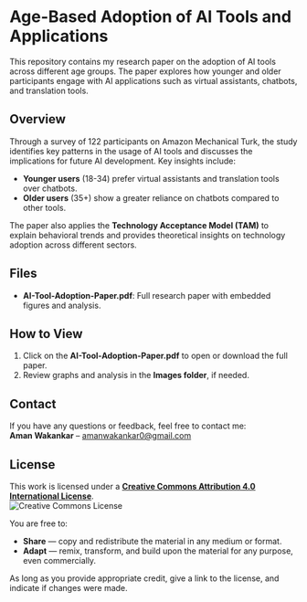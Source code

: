 # Age-Based Adoption of AI Tools and Applications

This repository contains my research paper on the adoption of AI tools across different age groups. The paper explores how younger and older participants engage with AI applications such as virtual assistants, chatbots, and translation tools.

## Overview
Through a survey of 122 participants on Amazon Mechanical Turk, the study identifies key patterns in the usage of AI tools and discusses the implications for future AI development. Key insights include:
- **Younger users** (18-34) prefer virtual assistants and translation tools over chatbots.
- **Older users** (35+) show a greater reliance on chatbots compared to other tools.

The paper also applies the **Technology Acceptance Model (TAM)** to explain behavioral trends and provides theoretical insights on technology adoption across different sectors.

## Files
- **AI-Tool-Adoption-Paper.pdf**: Full research paper with embedded figures and analysis.

## How to View
1. Click on the **AI-Tool-Adoption-Paper.pdf** to open or download the full paper.
2. Review graphs and analysis in the **Images folder**, if needed.

## Contact
If you have any questions or feedback, feel free to contact me:  
**Aman Wakankar** – [amanwakankar0@gmail.com](mailto:amanwakankar0@gmail.com)

## License
This work is licensed under a **[Creative Commons Attribution 4.0 International License](https://creativecommons.org/licenses/by/4.0/)**.  
![Creative Commons License](https://i.creativecommons.org/l/by/4.0/88x31.png)

You are free to:
- **Share** — copy and redistribute the material in any medium or format.
- **Adapt** — remix, transform, and build upon the material for any purpose, even commercially.

As long as you provide appropriate credit, give a link to the license, and indicate if changes were made.
